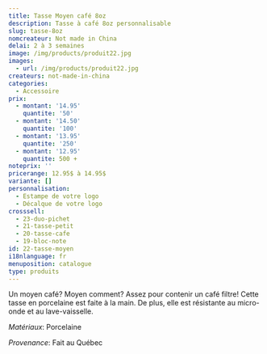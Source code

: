 ```yaml
---
title: Tasse Moyen café 8oz
description: Tasse à café 8oz personnalisable
slug: tasse-8oz
nomcreateur: Not made in China
delai: 2 à 3 semaines
image: /img/products/produit22.jpg
images:
  - url: /img/products/produit22.jpg
createurs: not-made-in-china
categories:
  - Accessoire
prix:
  - montant: '14.95'
    quantite: '50'
  - montant: '14.50'
    quantite: '100'
  - montant: '13.95'
    quantite: '250'
  - montant: '12.95'
    quantite: 500 +
noteprix: ''
pricerange: 12.95$ à 14.95$
variante: []
personnalisation:
  - Estampe de votre logo
  - Décalque de votre logo
crosssell:
  - 23-duo-pichet
  - 21-tasse-petit
  - 20-tasse-cafe
  - 19-bloc-note
id: 22-tasse-moyen
i18nlanguage: fr
menuposition: catalogue
type: produits
---
```

Un moyen café? Moyen comment? Assez pour contenir un café filtre! Cette tasse en porcelaine est faite à la main. De plus, elle est résistante au micro-onde et au lave-vaisselle.

_Matériaux_: Porcelaine

*Provenance*: Fait au Québec




